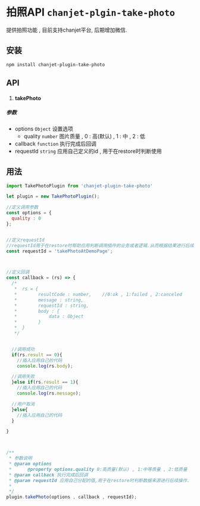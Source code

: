 # 拍照API `chanjet-plgin-take-photo`

提供拍照功能 , 目前支持chanjet平台, 后期增加微信.



## 安装

```
npm install chanjet-plugin-take-photo
```





## API



1. #### takePhoto

##### 参数

- options `Object` 设置选项
  - quality `number` 图片质量 , 0 : 高(默认) , 1 : 中 , 2 : 低
- callback `function` 执行完成后回调
- requestId `string` 应用自己定义的id , 用于在restore时判断使用





## 用法

```javascript
import TakePhotoPlugin from 'chanjet-plugin-take-photo'

let plugin = new TakePhotoPlugin();

//定义调用参数
const options = {
  quality : 0
};


//定义requestId 
//requestId用于在restore时帮助应用判断调用插件的业务或者逻辑.从而根据结果进行后续操作
const requestId = 'takePhotoAtDemoPage';



//定义回调
const callback = (rs) => {
  /*
   *  rs = {
   *		resultCode : number,	//0:ok , 1:failed , 2:canceled
   *		message : string,	
   *		requestId : string,
   *		body : {
   *			data : Object
   *		}
   *  }
   */


  //调用成功
  if(rs.result == 0){
	//插入应用自己的代码
    console.log(rs.body);

  //调用失败
  }else if(rs.result == 1){
  	//插入应用自己的代码
    console.log(rs.message);

  //用户取消
  }else{
  	//插入应用自己的代码
  }

}



/**
 * 参数说明
 * @param options
 *      @property options.quality 0:高质量(默认) , 1:中等质量 , 2:低质量
 * @param callback 执行完成后回调
 * @param requestId 应用自己分配的值,用于在restore时判断数据来源进行后续操作.
 *
 */
plugin.takePhoto(options , callback , requestId);
```
